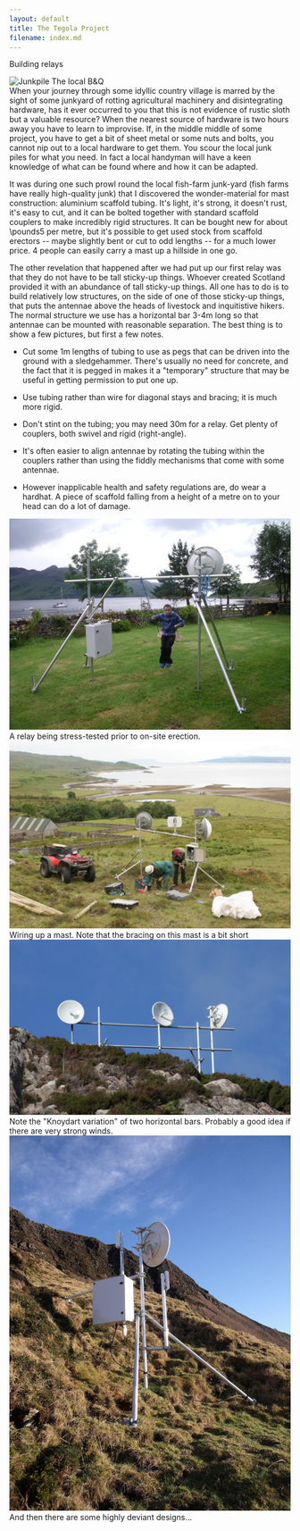 ```yaml
---
layout: default
title: The Tegola Project
filename: index.md
---
```


Building relays

<div class="image-float-right"> 
    <img src="/media/junkpile.png" alt="Junkpile"/>
    The local B&Q
</div>
When your journey through some idyllic country village is marred by the
sight of some junkyard of rotting agricultural machinery and
disintegrating hardware, has it ever occurred to you that this is not evidence of rustic
sloth but a valuable resource?  When the nearest source of hardware is
two hours away you have to learn to improvise.  If, in the middle 
middle of some project, you have to get a bit of sheet metal or some
nuts and bolts, you cannot nip out to a local hardware to get them.
You scour the local junk piles for what you need.  In fact a local
handyman will have a keen knowledge of what can be found where and how
it can be adapted.


It was during one such prowl round the local fish-farm junk-yard (fish
farms have really high-quality junk) that
I discovered the wonder-material for mast construction: aluminium
scaffold tubing. It's light, it's strong, it doesn't rust, it's easy
to cut, and it can be bolted together with standard scaffold couplers to
make incredibly rigid structures.  It can be bought new for about
\pounds5 per metre, but it's possible to get used stock from scaffold
erectors -- maybe slightly bent or cut to odd lengths -- for a much
lower price. 4 people can easily carry a mast up a hillside in one go.

The other revelation that happened after we had put up our first relay
was that they do not have to be tall sticky-up things.  Whoever
created Scotland provided it with an abundance of tall sticky-up
things. All one has to do is to build relatively low structures, on the
side of one of those sticky-up things, that puts the antennae above
the heads of livestock and inquitistive hikers.  The normal
structure we use has a horizontal bar 3-4m long so that antennae can
be mounted with reasonable separation. The best thing is to show a few
pictures, but first a few notes.

 * Cut some 1m lengths of tubing to use as pegs that can be driven into
   the ground with a sledgehammer. There's usually no need for concrete,
    and the fact that it is pegged in makes it a "temporary" structure
    that may be useful in getting permission to put one up.

* Use tubing rather than wire for diagonal stays and bracing; it is
   much more rigid.

* Don't stint on the tubing; you may need 30m for a relay. Get
  plenty of couplers, both swivel and rigid (right-angle).


* It's often easier to align antennae by rotating the tubing within
  the couplers rather than using the fiddly mechanisms that come with
  some antennae.

* However inapplicable health and safety regulations are, do wear a
hardhat.  A piece of scaffold falling from a height of a metre on to
your head can do a lot of damage.

<div class="center"> 
  <img src="/media/basicmast1.jpg" width=640 alt="Sgurr" /><br/>
A relay being stress-tested prior to on-site erection.
</div>


<div class="center"> 
  <img src="/media/inver-mast.jpg" width=640 alt="Inver" />
  Wiring up a mast.  Note that the bracing on this mast is a bit short
</div>

<div class="center"> 
  <img src="/media/mhialairigh-mast-from-below.jpg" width=640 alt="Mhialairigh" />
  Note the "Knoydart variation" of two horizontal bars. Probably a
  good idea if there are very strong winds.
</div>

<div class="center"> 
  <img src="/media/cleadalemast.jpg" width=640 alt="Cleadale" />
  And then there are some highly deviant designs...
</div>

